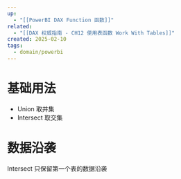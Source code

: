 ```yaml
---
up:
  - "[[PowerBI DAX Function 函数]]"
related:
  - "[[DAX 权威指南 - CH12 使用表函数 Work With Tables]]"
created: 2025-02-10
tags:
  - domain/powerbi
---
```


# 基础用法

- Union 取并集
- Intersect 取交集

# 数据沿袭


Intersect 只保留第一个表的数据沿袭







